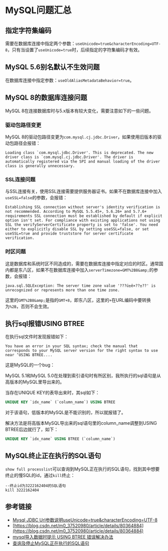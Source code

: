 # MySQL问题汇总

## 指定字符集编码

需要在数据库连接中指定两个参数：`useUnicode=true&characterEncoding=UTF-8`，只有当设置了`useUnicode=true`时，后续指定的字符集编码才有效。

## MySQL 5.6别名默认不生效问题

在数据库连接中指定参数：`useOldAliasMetadataBehavior=true`。
<!--more-->
## MySQL 8的数据库连接问题

MySQL 8在连接数据库时与5.x版本有较大变化，需要注意如下的一些问题。

### 驱动包路径变更

MySQL 8的驱动包路径变更为`com.mysql.cj.jdbc.Driver`，如果使用旧版本的驱动包路径会报错：

```
Loading class `com.mysql.jdbc.Driver'. This is deprecated. The new driver class is `com.mysql.cj.jdbc.Driver'. The driver is automatically registered via the SPI and manual loading of the driver class is generally unnecessary.
```

### SSL连接问题

与SSL连接有关，使用SSL连接需要提供服务器证书。如果不在数据库连接中加入`useSSL=false`的参数，会报错：

```
Establishing SSL connection without server's identity verification is not recommended. According to MySQL 5.5.45+, 5.6.26+ and 5.7.6+ requirements SSL connection must be established by default if explicit option isn't set. For compliance with existing applications not using SSL the verifyServerCertificate property is set to 'false'. You need either to explicitly disable SSL by setting useSSL=false, or set useSSL=true and provide truststore for server certificate verification.
```

### 时区问题

这是数据库和系统时区不同造成的，需要在数据库连接中指定对应的时区。通常国内都是东八区，如果不在数据库连接中加入`serverTimezone=GMT%2B8&amp;`的参数，会报错：

```
java.sql.SQLException: The server time zone value '???ú±ê×??±??' is unrecognized or represents more than one time zone.
```

这里的`GMT%2B8&amp;`是指的`GMT+8`，即东八区，这里的`+`在URL编码中要转换为`%2B`，否则不会生效。

## 执行sql报错USING BTREE

在执行sql文件时发现报错如下：

```
You have an error in your SQL syntax; check the manual that corresponds to your MySQL server version for the right syntax to use near ‘USING BTREE....
```

这是MySQL的一个bug：

MySQL 5.1和MySQL 5.0在处理到索引语句时有所区别，我所执行的sql语句是从高版本的MySQL里导出来的。

当存在UNIQUE KEY的表导出来时，其sql如下：

```sql
UNIQUE KEY `idx_name` (`column_name`) USING BTREE
```

对于该语句，低版本的MySQL是不能识别的，所以就报错了。

解决方法是将高版本MySQL导出来的sql语句里的column_name调整到USING BTREE后边就行了，如下：

```sql
UNIQUE KEY `idx_name` USING BTREE (`column_name`)
```

## MySQL终止正在执行的SQL语句

`show full processlist`可以查询到MySQL正在执行的SQL语句，找到其中想要终止的慢SQL的id，通过`kill`终止：

```
--终止id为3222162404的SQL语句
kill 3222162404
```

## 参考链接

* [Mysql JDBC Url参数说明useUnicode=true&characterEncoding=UTF-8](https://www.cnblogs.com/mracale/p/5842572.html)
* [https://blog.csdn.net/m0_37520980/article/details/80364884](https://blog.csdn.net/m0_37520980/article/details/80364884)
* [mysql导入数据时提示 USING BTREE 错误解决办法](https://blog.csdn.net/ccfxue/article/details/71118612)
* [查询及停止MySQL正在执行的SQL语句](https://blog.csdn.net/weixin_47766381/article/details/121542788)